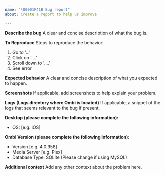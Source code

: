 ```yaml
---
name: "\U0001F41B Bug report"
about: Create a report to help us improve

---
```


**Describe the bug**
A clear and concise description of what the bug is.

**To Reproduce**
Steps to reproduce the behavior:
1. Go to '...'
2. Click on '....'
3. Scroll down to '....'
4. See error

**Expected behavior**
A clear and concise description of what you expected to happen.

**Screenshots**
If applicable, add screenshots to help explain your problem.

**Logs (Logs directory where Ombi is located)**
If applicable, a snippet of the logs that seems relevant to the bug if present.

**Desktop (please complete the following information):**
 - OS: [e.g. iOS]

**Ombi Version (please complete the following information):**
 - Version [e.g. 4.0.958]
- Media Server [e.g. Plex]
- Database Type: SQLite (Please change if using MySQL)

**Additional context**
Add any other context about the problem here.
